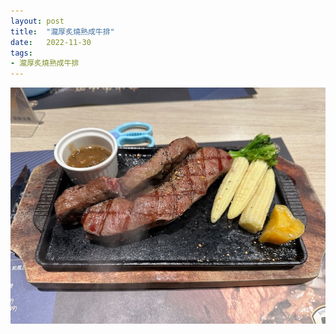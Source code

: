 ```yaml
---
layout: post
title:  "瀧厚炙燒熟成牛排"
date:   2022-11-30
tags:
- 瀧厚炙燒熟成牛排
---
```

![瀧厚炙燒熟成牛排](/media/2022-11-30-瀧厚炙燒熟成牛排.jpeg)